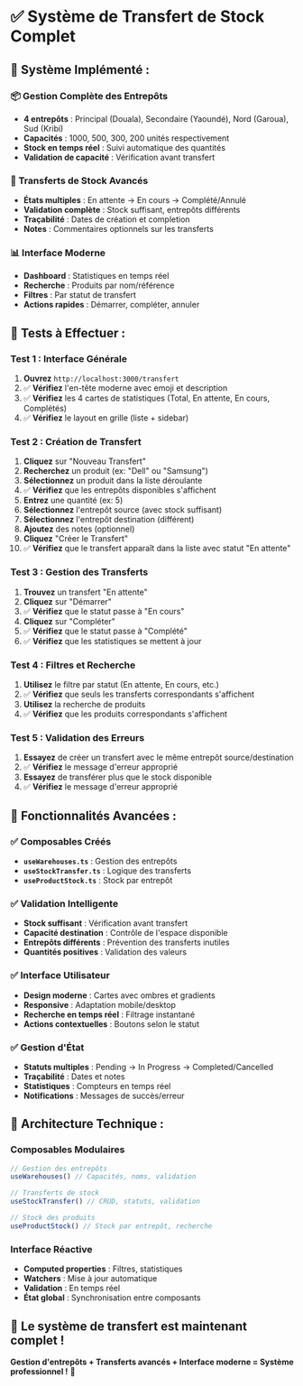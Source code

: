 # ✅ Système de Transfert de Stock Complet

## 🚀 **Système Implémenté :**

### **📦 Gestion Complète des Entrepôts**
- **4 entrepôts** : Principal (Douala), Secondaire (Yaoundé), Nord (Garoua), Sud (Kribi)
- **Capacités** : 1000, 500, 300, 200 unités respectivement
- **Stock en temps réel** : Suivi automatique des quantités
- **Validation de capacité** : Vérification avant transfert

### **🔄 Transferts de Stock Avancés**
- **États multiples** : En attente → En cours → Complété/Annulé
- **Validation complète** : Stock suffisant, entrepôts différents
- **Traçabilité** : Dates de création et completion
- **Notes** : Commentaires optionnels sur les transferts

### **📊 Interface Moderne**
- **Dashboard** : Statistiques en temps réel
- **Recherche** : Produits par nom/référence
- **Filtres** : Par statut de transfert
- **Actions rapides** : Démarrer, compléter, annuler

## 🧪 **Tests à Effectuer :**

### **Test 1 : Interface Générale**
1. **Ouvrez** `http://localhost:3000/transfert`
2. ✅ **Vérifiez** l'en-tête moderne avec emoji et description
3. ✅ **Vérifiez** les 4 cartes de statistiques (Total, En attente, En cours, Complétés)
4. ✅ **Vérifiez** le layout en grille (liste + sidebar)

### **Test 2 : Création de Transfert**
1. **Cliquez** sur "Nouveau Transfert"
2. **Recherchez** un produit (ex: "Dell" ou "Samsung")
3. **Sélectionnez** un produit dans la liste déroulante
4. ✅ **Vérifiez** que les entrepôts disponibles s'affichent
5. **Entrez** une quantité (ex: 5)
6. **Sélectionnez** l'entrepôt source (avec stock suffisant)
7. **Sélectionnez** l'entrepôt destination (différent)
8. **Ajoutez** des notes (optionnel)
9. **Cliquez** "Créer le Transfert"
10. ✅ **Vérifiez** que le transfert apparaît dans la liste avec statut "En attente"

### **Test 3 : Gestion des Transferts**
1. **Trouvez** un transfert "En attente"
2. **Cliquez** sur "Démarrer"
3. ✅ **Vérifiez** que le statut passe à "En cours"
4. **Cliquez** sur "Compléter"
5. ✅ **Vérifiez** que le statut passe à "Complété"
6. ✅ **Vérifiez** que les statistiques se mettent à jour

### **Test 4 : Filtres et Recherche**
1. **Utilisez** le filtre par statut (En attente, En cours, etc.)
2. ✅ **Vérifiez** que seuls les transferts correspondants s'affichent
3. **Utilisez** la recherche de produits
4. ✅ **Vérifiez** que les produits correspondants s'affichent

### **Test 5 : Validation des Erreurs**
1. **Essayez** de créer un transfert avec le même entrepôt source/destination
2. ✅ **Vérifiez** le message d'erreur approprié
3. **Essayez** de transférer plus que le stock disponible
4. ✅ **Vérifiez** le message d'erreur approprié

## 🎯 **Fonctionnalités Avancées :**

### **✅ Composables Créés**
- **`useWarehouses.ts`** : Gestion des entrepôts
- **`useStockTransfer.ts`** : Logique des transferts
- **`useProductStock.ts`** : Stock par entrepôt

### **✅ Validation Intelligente**
- **Stock suffisant** : Vérification avant transfert
- **Capacité destination** : Contrôle de l'espace disponible
- **Entrepôts différents** : Prévention des transferts inutiles
- **Quantités positives** : Validation des valeurs

### **✅ Interface Utilisateur**
- **Design moderne** : Cartes avec ombres et gradients
- **Responsive** : Adaptation mobile/desktop
- **Recherche en temps réel** : Filtrage instantané
- **Actions contextuelles** : Boutons selon le statut

### **✅ Gestion d'État**
- **Statuts multiples** : Pending → In Progress → Completed/Cancelled
- **Traçabilité** : Dates et notes
- **Statistiques** : Compteurs en temps réel
- **Notifications** : Messages de succès/erreur

## 🔧 **Architecture Technique :**

### **Composables Modulaires**
```typescript
// Gestion des entrepôts
useWarehouses() // Capacités, noms, validation

// Transferts de stock
useStockTransfer() // CRUD, statuts, validation

// Stock des produits
useProductStock() // Stock par entrepôt, recherche
```

### **Interface Réactive**
- **Computed properties** : Filtres, statistiques
- **Watchers** : Mise à jour automatique
- **Validation** : En temps réel
- **État global** : Synchronisation entre composants

## 🚀 **Le système de transfert est maintenant complet !**

**Gestion d'entrepôts + Transferts avancés + Interface moderne = Système professionnel !** 🎉














